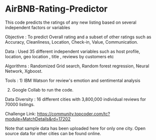 # AirBNB-Rating-Predictor
This code predicts the ratings of any new listing based on several independent factors or variables

Objective : To predict Overall rating and a subset of other ratings such as Accuracy, Cleanliness, Location, Check-in, Value, Communication.

Data : Used 35 different independent variables such as host profile, location, geo location , title , reviews by customers etc

Algorithms : Randomized Grid search, Random forest regression, Neural Network, Xgboost.

Tools : 1) IBM Watson for review's emotion and sentimental analysis

2) Google Collab to run the code.

Data Diversity : 16 different cities with 3,800,000 individual reviews for 70000 listings.

Challenge Link: https://community.topcoder.com/tc?module=MatchDetails&rd=17202

Note that sample data has been uploaded here for only one city. Open source data for other cities can be found online.
